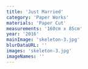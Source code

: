 ```yaml
---
title: 'Just Married'
category: 'Paper Works'
materials: 'Paper Cut'
measurements: '160cm x 85cm'
year: '2016'
mainImage: 'skeleton-3.jpg'
blurDataURL: ''
images: 'skeleton-3.jpg'
imageNames: ''
---
```


